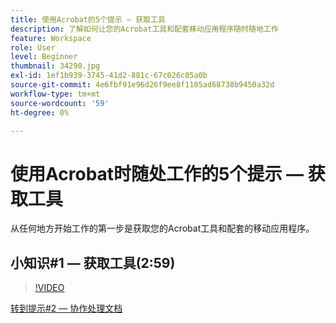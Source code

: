 ```yaml
---
title: 使用Acrobat的5个提示 — 获取工具
description: 了解如何让您的Acrobat工具和配套移动应用程序随时随地工作
feature: Workspace
role: User
level: Beginner
thumbnail: 34290.jpg
exl-id: 1ef1b939-3745-41d2-881c-67c026c05a0b
source-git-commit: 4e6fbf91e96d26f9ee8f1105ad68738b9450a32d
workflow-type: tm+mt
source-wordcount: '59'
ht-degree: 0%

---
```


# 使用Acrobat时随处工作的5个提示 — 获取工具

从任何地方开始工作的第一步是获取您的Acrobat工具和配套的移动应用程序。

## 小知识#1 — 获取工具(2:59)

>[!VIDEO](https://video.tv.adobe.com/v/34290?quality=12&learn=on&hidetitle=true)

[转到提示#2 — 协作处理文档](collaborate-on-documents.md)